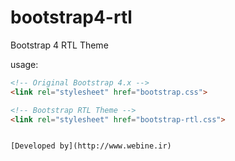 # bootstrap4-rtl
Bootstrap 4 RTL Theme

usage:
```html
<!-- Original Bootstrap 4.x -->
<link rel="stylesheet" href="bootstrap.css">

<!-- Bootstrap RTL Theme -->
<link rel="stylesheet" href="bootstrap-rtl.css">


[Developed by](http://www.webine.ir)



 
